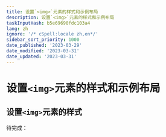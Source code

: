 ```yaml
---
title: 设置`<img>`元素的样式和示例布局
description: 设置`<img>`元素的样式和示例布局
taskInputHash: b5e69690fdc103a4
lang: zh
ignore: '/* cSpell:locale zh,en*/'
sidebar_sort_priority: 1000
date_published: '2023-03-29'
date_modified: '2023-03-31'
date_updated: '2023-03-31'
---
```

# 设置`<img>`元素的样式和示例布局

## 设置`<img>`元素的样式

待完成：
